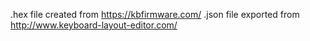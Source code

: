 .hex file created from https://kbfirmware.com/
.json file exported from http://www.keyboard-layout-editor.com/
